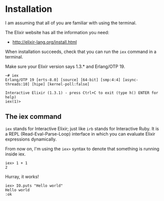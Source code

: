 # Installation


I am assuming that all of you are familiar with using the terminal.

The Elixir website has all the information you need:

* http://elixir-lang.org/install.html

When installation succeeds, check that you can run the `iex` command
in a terminal.

Make sure your Elixir version says 1.3.* and Erlang/OTP 19.

    ~# iex
    Erlang/OTP 19 [erts-8.0] [source] [64-bit] [smp:4:4] [async-threads:10] [hipe] [kernel-poll:false]

    Interactive Elixir (1.3.1) - press Ctrl+C to exit (type h() ENTER for help)
    iex(1)>


## The iex command

`iex` stands for Interactive Elixir; just like `irb` stands for
Interactive Ruby. It is a REPL (Read-Eval-Parse-Loop) interface in
which you can evaluate Elixir expressions dynamically.

From now on, I'm using the `iex>` syntax to denote
that something is running inside iex.

    iex> 1 + 1
    2

Hurray, it works!

    iex> IO.puts "Hello world"
    Hello world
    :ok
